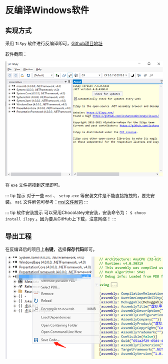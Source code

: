 # 反编译Windows软件

## 实现方式

采用 `ILSpy` 软件进行反编译即可，[Github项目地址](https://github.com/icsharpcode/ILSpy)

软件截图：

![ILSpy软件截图](assets/images/ILSpy软件截图.png)

将 `exe` 文件拖拽到这里即可。

::: tip 提示
对于一些 `msi` 、 `setup.exe` 等安装文件是不能直接拖拽的，要先安装。 `msi` 文件解包可参考：[msi文件解包](./msi文件解包.md)
:::

::: tip 软件安装提示
可以采用Chocolatey来安装，安装命令为： `$ choco install ilspy` 。因为要从GitHub上下载，注意网络！
:::

## 导出工程

在反编译后的项目上**右键**，选择**保存代码**即可。

![ILSpy保存代码](assets/images/ILSpy保存代码.png)
